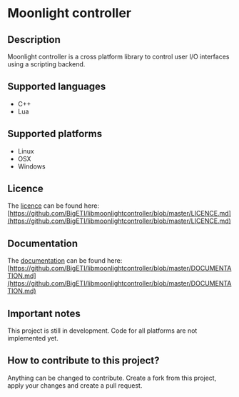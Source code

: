 # Moonlight controller

## Description
Moonlight controller is a cross platform library to control user I/O interfaces using a scripting backend.

## Supported languages
- C++
- Lua

## Supported platforms
- Linux
- OSX
- Windows

## Licence
The [licence](https://github.com/BigETI/libmoonlightcontroller/blob/master/LICENCE.md) can be found here: [https://github.com/BigETI/libmoonlightcontroller/blob/master/LICENCE.md](https://github.com/BigETI/libmoonlightcontroller/blob/master/LICENCE.md)

## Documentation
The [documentation](https://github.com/BigETI/libmoonlightcontroller/blob/master/DOCUMENTATION.md) can be found here: [https://github.com/BigETI/libmoonlightcontroller/blob/master/DOCUMENTATION.md](https://github.com/BigETI/libmoonlightcontroller/blob/master/DOCUMENTATION.md)

## Important notes
This project is still in development. Code for all platforms are not implemented yet.

## How to contribute to this project?
Anything can be changed to contribute. Create a fork from this project, apply your changes and create a pull request.